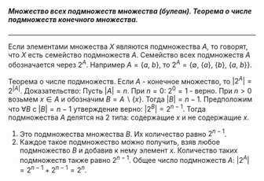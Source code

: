 ##### Множество всех подмножеств множества (булеан). Теорема о числе подмножеств конечного множества.
---
Если элементами множества ${\displaystyle X}$ являются подмножества ${\displaystyle A}$, то говорят, что ${\displaystyle X}$ есть семейство подмножеств ${\displaystyle A}$. Семейство всех подмножеств ${\displaystyle A}$ обозначается через ${\displaystyle 2^{ A }}$. Например ${\displaystyle A = \{ a, \ b \}}$, то ${\displaystyle 2^{ A } = \{ \emptyset, \ \{ a \}, \ \{ b \}, \ \{ a, \ b \} \}}$.

Теорема о числе подмножеств.
Если ${\displaystyle A}$ - конечное множество, то ${\displaystyle |2^{ A }| = 2^{ |A| }}$.
Доказательство:
Пусть ${\displaystyle |A| = n}$. 
При ${\displaystyle n = 0}$: ${\displaystyle 2^{ 0 } = 1}$ - верно.
При ${\displaystyle n>0}$ возьмем ${\displaystyle x \in A}$ и обозначим ${\displaystyle B = A\backslash\{ x \}}$. Тогда ${\displaystyle |B| = n-1}$. Предположим что ${\displaystyle \forall{B}}$ с ${\displaystyle |B| = n-1}$ утверждение верно: ${\displaystyle |2^{ B }| = 2^{ n-1 }}$.
Тогда подмножества ${\displaystyle A}$ делятся на 2 типа: содержащие ${\displaystyle x}$ и не содержащие ${\displaystyle x}$. 
1.  Это подмножества множества ${\displaystyle B}$. Их количество равно ${\displaystyle 2^{ n-1 }}$.
2. Каждое такое подмножество можно получить, взяв любое подмножество $B$ и добавив к нему элемент $x$. Количество таких подмножеств также равно ${\displaystyle  2^{ n-1 }}$.
Общее число подмножеств ${\displaystyle A}$: ${\displaystyle |2^{ A }| = 2^{ n-1 } + 2^{ n-1 } = 2^{ n }}$.
